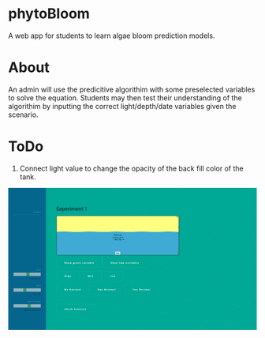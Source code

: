 # phytoBloom
A web app for students to learn algae bloom prediction models.

# About
An admin will use the predicitive algorithim with some preselected variables to solve the equation. Students may then test their understanding of the algorithim by inputting the correct light/depth/date variables given the scenario.

# ToDo
1. Connect light value to change the opacity of the back fill color of the tank.

![alt text](https://raw.githubusercontent.com/shahobm/phytoBloom/master/images/Capture1.PNG)

